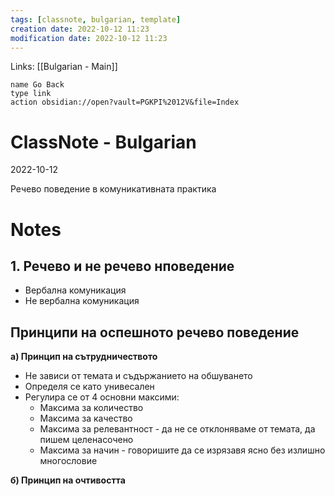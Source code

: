 ```yaml
---
tags: [classnote, bulgarian, template]
creation date: 2022-10-12 11:23
modification date: 2022-10-12 11:23
---
```


Links: [[Bulgarian - Main]]
```button
name Go Back
type link
action obsidian://open?vault=PGKPI%2012V&file=Index
```
# ClassNote - Bulgarian
2022-10-12

Речево поведение в комуникативната практика
# Notes
## 1. Речево и не речево нповедение
- Вербална комуникация
- Не вербална комуникация

## Принципи на оспешното речево поведение
**а) Принцип на сътрудничеството**
- Не зависи от темата и съдържанието на обшуването
- Определя се като унивесален
- Регулира се от 4 основни максими:
	- Максима за количество
	- Максима за качество
	- Максима за релевантност - да не се отклоняваме от темата, да пишем целенасочено
	- Максима за начин - говоришите да се изрязавя ясно без излишно многословие

**б) Принцип на очтивостта**